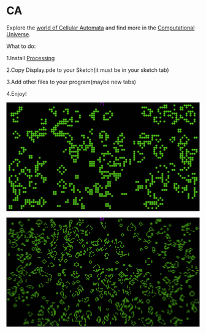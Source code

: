 # CA
Explore the [world of Cellular Automata](https://en.wikipedia.org/wiki/Cellular_automaton) and find more in the [Computational Universe](https://www.wolfram.com/wolfram-science/?source=nav).

What to do:

1.Install [Processing](https://processing.org/)

2.Copy Display.pde to your Sketch(it must be in your sketch tab)

3.Add other files to your program(maybe new tabs)

4.Enjoy!

![](GameOfLife/GameOfLife20.png)

![](GameOfLife/GameOfLife10.png)

